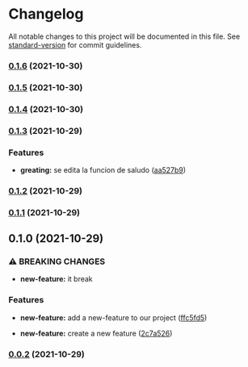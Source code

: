 # Changelog

All notable changes to this project will be documented in this file. See [standard-version](https://github.com/conventional-changelog/standard-version) for commit guidelines.

### [0.1.6](https://github.com/rudemex/test-changelog/compare/v0.1.5...v0.1.6) (2021-10-30)

### [0.1.5](https://github.com/rudemex/test-changelog/compare/v0.1.4...v0.1.5) (2021-10-30)

### [0.1.4](https://github.com/rudemex/test-changelog/compare/v0.1.3...v0.1.4) (2021-10-30)

### [0.1.3](https://github.com/rudemex/test-changelog/compare/v0.1.2...v0.1.3) (2021-10-29)


### Features

* **greating:** se edita la funcion de saludo ([aa527b9](https://github.com/rudemex/test-changelog/commit/aa527b9794d92ba9448eb9a3ebb67678879b8ec1))

### [0.1.2](https://github.com/rudemex/test-changelog/compare/v0.1.1...v0.1.2) (2021-10-29)

### [0.1.1](https://github.com/rudemex/test-changelog/compare/v0.1.0...v0.1.1) (2021-10-29)

## 0.1.0 (2021-10-29)


### ⚠ BREAKING CHANGES

* **new-feature:** it break

### Features

* **new-feature:** add a new-feature to our project ([ffc5fd5](https://github.com/rudemex/test-changelog/commit/ffc5fd5102be56e0a4a24d670afaa541660b0f11))


* **new-feature:** create a new feature ([2c7a526](https://github.com/rudemex/test-changelog/commit/2c7a5265b19af8b4ce0f941206423d63fe2bb45e))

### [0.0.2](https://github.com/rudemex/test-changelog/compare/v0.1.2...v0.0.2) (2021-10-29)
